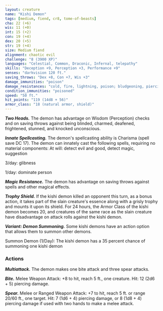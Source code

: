 ```yaml
---
layout: creature
name: "Kishi Demon"
tags: [medium, fiend, cr8, tome-of-beasts]
cha: 22 (+6)
wis: 11 (+0)
int: 15 (+2)
con: 19 (+4)
dex: 20 (+5)
str: 19 (+4)
size: Medium fiend
alignment: chaotic evil
challenge: "8 (3900 XP)"
languages: "Celestial, Common, Draconic, Infernal, telepathy"
skills: "Deception +9, Perception +3, Performance +9"
senses: "darkvision 120 ft."
saving_throws: "Dex +8, Con +7, Wis +3"
damage_immunities: "poison"
damage_resistances: "cold, fire, lightning, poison; bludgeoning, piercing, and slashing from nonmagical weapons"
condition_immunities: "poisoned"
speed: "50 ft."
hit_points: "119 (14d8 + 56)"
armor_class: "18 (natural armor, shield)"
---
```


***Two Heads.*** The demon has advantage on Wisdom (Perception) checks and on saving throws against being blinded, charmed, deafened, frightened, stunned, and knocked unconscious.

***Innate Spellcasting.*** The demon's spellcasting ability is Charisma (spell save DC 17). The demon can innately cast the following spells, requiring no material components: At will: detect evil and good, detect magic, suggestion

3/day: glibness

1/day: dominate person

***Magic Resistance.*** The demon has advantage on saving throws against spells and other magical effects.

***Trophy Shield.*** If the kishi demon killed an opponent this turn, as a bonus action, it takes part of the slain creature's essence along with a grisly trophy and mounts it upon its shield. For 24 hours, the Armor Class of the kishi demon becomes 20, and creatures of the same race as the slain creature have disadvantage on attack rolls against the kishi demon.

***Variant: Demon Summoning.*** Some kishi demons have an action option that allows them to summon other demons.

Summon Demon (1/Day): The kishi demon has a 35 percent chance of summoning one kishi demon

### Actions

***Multiattack.*** The demon makes one bite attack and three spear attacks.

***Bite.*** Melee Weapon Attack: +8 to hit, reach 5 ft., one creature. Hit: 12 (2d6 + 5) piercing damage.

***Spear.*** Melee or Ranged Weapon Attack: +7 to hit, reach 5 ft. or range 20/60 ft., one target. Hit: 7 (1d6 + 4) piercing damage, or 8 (1d8 + 4) piercing damage if used with two hands to make a melee attack.


